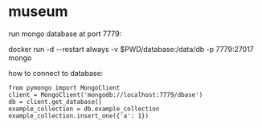# museum


run mongo database at port 7779:

docker run -d --restart always -v $PWD/database:/data/db -p 7779:27017 mongo

how to connect to database:

```
from pymongo import MongoClient
client = MongoClient('mongodb://localhost:7779/dbase')
db = client.get_database()
example_collection = db.example_collection
example_collection.insert_one({'a': 1})
```
